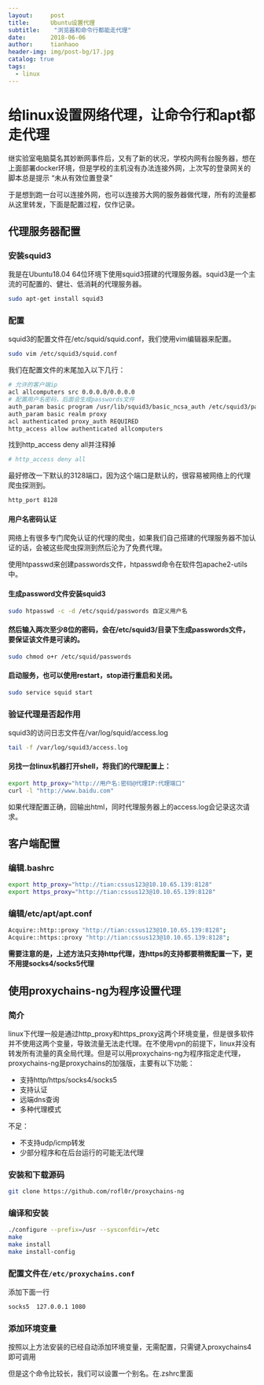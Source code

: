 ```yaml
---
layout:     post
title:      Ubuntu设置代理
subtitle:    "浏览器和命令行都能走代理"
date:       2018-06-06
author:     tianhaoo
header-img: img/post-bg/17.jpg
catalog: true
tags:
  - linux
---
```




# 给linux设置网络代理，让命令行和apt都走代理

继实验室电脑莫名其妙断网事件后，又有了新的状况，学校内网有台服务器，想在上面部署docker环境，但是学校的主机没有办法连接外网，上次写的登录网关的脚本总是提示 “未从有效位置登录”

于是想到跑一台可以连接外网，也可以连接苏大网的服务器做代理，所有的流量都从这里转发，下面是配置过程，仅作记录。

## 代理服务器配置

### 安装squid3

<!--more-->

我是在Ubuntu18.04 64位环境下使用squid3搭建的代理服务器。squid3是一个主流的可配置的、健壮、低消耗的代理服务器。

```bash
sudo apt-get install squid3
```

### 配置

squid3的配置文件在/etc/squid/squid.conf，我们使用vim编辑器来配置。

```bash
sudo vim /etc/squid3/squid.conf
```

我们在配置文件的末尾加入以下几行：

```bash
# 允许的客户端ip
acl allcomputers src 0.0.0.0/0.0.0.0
# 配置用户名密码，后面会生成passwords文件
auth_param basic program /usr/lib/squid3/basic_ncsa_auth /etc/squid3/passwords
auth_param basic realm proxy
acl authenticated proxy_auth REQUIRED
http_access allow authenticated allcomputers
```

找到http_access deny all并注释掉

```bash
# http_access deny all
```

最好修改一下默认的3128端口，因为这个端口是默认的，很容易被网络上的代理爬虫探测到。

```bash
http_port 8128
```

#### 用户名密码认证

网络上有很多专门爬免认证的代理的爬虫，如果我们自己搭建的代理服务器不加认证的话，会被这些爬虫探测到然后沦为了免费代理。

使用htpasswd来创建passwords文件，htpasswd命令在软件包apache2-utils中。


#### 生成password文件安装squid3

```bash
sudo htpasswd -c -d /etc/squid/passwords 自定义用户名
```

#### 然后输入两次至少8位的密码，会在/etc/squid3/目录下生成passwords文件，要保证该文件是可读的。

```bash
sudo chmod o+r /etc/squid/passwords
```

#### 启动服务，也可以使用restart，stop进行重启和关闭。

```bash
sudo service squid start
```

### 验证代理是否起作用

squid3的访问日志文件在/var/log/squid/access.log

```bash
tail -f /var/log/squid3/access.log
```

#### 另找一台linux机器打开shell，将我们的代理配置上：

```bash
export http_proxy="http://用户名:密码@代理IP:代理端口"
curl -l "http://www.baidu.com"
```

如果代理配置正确，回输出html，同时代理服务器上的access.log会记录这次请求。

## 客户端配置

### 编辑.bashrc

```bash
export http_proxy="http://tian:cssus123@10.10.65.139:8128"
export https_proxy="http://tian:cssus123@10.10.65.139:8128"
```

### 编辑/etc/apt/apt.conf

```bash
Acquire::http::proxy "http://tian:cssus123@10.10.65.139:8128";
Acquire::https::proxy "http://tian:cssus123@10.10.65.139:8128";
```

**需要注意的是，上述方法只支持http代理，连https的支持都要稍微配置一下，更不用提socks4/socks5代理**

## 使用proxychains-ng为程序设置代理

### 简介

linux下代理一般是通过http_proxy和https_proxy这两个环境变量，但是很多软件并不使用这两个变量，导致流量无法走代理。在不使用vpn的前提下，linux并没有转发所有流量的真全局代理。但是可以用proxychains-ng为程序指定走代理，proxychains-ng是proxychains的加强版，主要有以下功能：

* 支持http/https/socks4/socks5
* 支持认证
* 远端dns查询
* 多种代理模式

不足：

* 不支持udp/icmp转发
* 少部分程序和在后台运行的可能无法代理

### 安装和下载源码

```bash
git clone https://github.com/rofl0r/proxychains-ng
```

### 编译和安装  

```bash
./configure --prefix=/usr --sysconfdir=/etc
make 
make install
make install-config
```

### 配置文件在`/etc/proxychains.conf`

添加下面一行
```bash
socks5  127.0.0.1 1080
```

### 添加环境变量

按照以上方法安装的已经自动添加环境变量，无需配置，只需键入proxychains4即可调用

但是这个命令比较长，我们可以设置一个别名。在.zshrc里面

```bash

```

